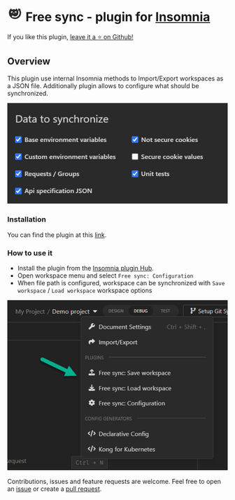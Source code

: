 ﻿# <img src="free-sync-icon-boxed.svg" alt="icon" width="35" height="35" /> Free sync - plugin for [Insomnia](https://insomnia.rest/)

If you like this plugin, [leave it a :star: on Github!](https://github.com/NickRimmer/insomnia-plugin-free-sync)

## Overview

This plugin use internal Insomnia methods to Import/Export workspaces as a JSON file. Additionally plugin allows to
configure what should be synchronized.

![readme-workspace-items.jpg](readme-workspace-items.jpg)

### Installation

You can find the plugin at this [link](https://insomnia.rest/plugins/insomnia-plugin-free-sync).

### How to use it

- Install the plugin from the [Insomnia plugin Hub](https://insomnia.rest/plugins/insomnia-plugin-free-sync).
- Open workspace menu and select `Free sync: Configuration`
- When file path is configured, workspace can be synchronized with `Save workspace` / `Load workspace` workspace options

![readme-workspace-actions.jpg](readme-workspace-actions.jpg)

Contributions, issues and feature requests are welcome. Feel free to open
an [issue](https://github.com/NickRimmer/insomnia-plugin-free-sync/issues) or create
a [pull request](https://github.com/NickRimmer/insomnia-plugin-free-sync/pulls).
